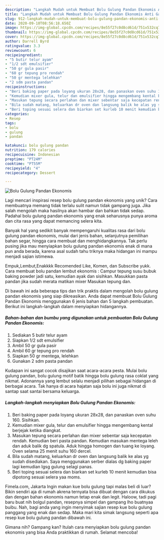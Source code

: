 ```yaml
---
description: "Langkah Mudah untuk Membuat Bolu Gulung Pandan Ekonomis Anti Gagal"
title: "Langkah Mudah untuk Membuat Bolu Gulung Pandan Ekonomis Anti Gagal"
slug: 912-langkah-mudah-untuk-membuat-bolu-gulung-pandan-ekonomis-anti-gagal
date: 2020-09-10T08:56:18.650Z
image: https://img-global.cpcdn.com/recipes/8e55f27c0d8cd61d/751x532cq70/bolu-gulung-pandan-ekonomis-foto-resep-utama.jpg
thumbnail: https://img-global.cpcdn.com/recipes/8e55f27c0d8cd61d/751x532cq70/bolu-gulung-pandan-ekonomis-foto-resep-utama.jpg
cover: https://img-global.cpcdn.com/recipes/8e55f27c0d8cd61d/751x532cq70/bolu-gulung-pandan-ekonomis-foto-resep-utama.jpg
author: Darrell Byrd
ratingvalue: 3.3
reviewcount: 6
recipeingredient:
- "5 butir telur ayam"
- "1/2 sdt emulsifier"
- "50 gr gula pasir"
- "60 gr tepung pro rendah"
- "50 gr mentega lelehkan"
- "2 sdm pasta pandan"
recipeinstructions:
- "Beri baking paper pada loyang ukuran 28x28, dan panaskan oven suhu 160. Sisihkan."
- "Kemudian mixer gula, telur dan emulsifier hingga mengembang kental berjejak ketika diangkat."
- "Masukan tepung secara perlahan dan mixer sebentar saja kecepatan rendah. Kemudian beri pasta pandan. Kemudian masukan mentega leleh dan aduk balik dg spatula. Aduk hingga homogen dan tuang ke loyang. Oven selama 25 menit suhu 160 dercel."
- "Bila sudah matang, keluarkan dr oven dan langsung balik ke alas yg sudah disediakan. Saya menggunakan serber dialas dg baking paper lagi kemudian lgsg gulung selagi panas."
- "Beri toping sesuai selera dan biarkan set kurleb 10 menit kemudian bisa dipotong sesuai selera yaa moms."
categories:
- Resep
tags:
- bolu
- gulung
- pandan

katakunci: bolu gulung pandan 
nutrition: 179 calories
recipecuisine: Indonesian
preptime: "PT24M"
cooktime: "PT55M"
recipeyield: "4"
recipecategory: Dessert

---
```



![Bolu Gulung Pandan Ekonomis](https://img-global.cpcdn.com/recipes/8e55f27c0d8cd61d/751x532cq70/bolu-gulung-pandan-ekonomis-foto-resep-utama.jpg)

Lagi mencari inspirasi resep bolu gulung pandan ekonomis yang unik? Cara membuatnya memang tidak terlalu sulit namun tidak gampang juga. Jika salah mengolah maka hasilnya akan hambar dan bahkan tidak sedap. Padahal bolu gulung pandan ekonomis yang enak seharusnya punya aroma dan cita rasa yang dapat memancing selera kita.

Banyak hal yang sedikit banyak mempengaruhi kualitas rasa dari bolu gulung pandan ekonomis, mulai dari jenis bahan, selanjutnya pemilihan bahan segar, hingga cara membuat dan menghidangkannya. Tak perlu pusing jika mau menyiapkan bolu gulung pandan ekonomis enak di mana pun anda berada, karena asal sudah tahu triknya maka hidangan ini mampu menjadi sajian istimewa.

Empuk,Lembut,Enakkkk Recomended Like, Komen, dan Subscribe yukk. Cara membuat bolu pandan lembut ekonomis : Campur tepung susu bubuk baking powder jadi satu, kemudian ayak dan sisihkan. Masukkan pasta pandan jika sudah merata matikan mixer Masukan tepung dan.


Di bawah ini ada beberapa tips dan trik praktis dalam mengolah bolu gulung pandan ekonomis yang siap dikreasikan. Anda dapat membuat Bolu Gulung Pandan Ekonomis menggunakan 6 jenis bahan dan 5 langkah pembuatan. Berikut ini langkah-langkah dalam menyiapkan hidangannya.

<!--inarticleads1-->

##### Bahan-bahan dan bumbu yang digunakan untuk pembuatan Bolu Gulung Pandan Ekonomis:

1. Sediakan 5 butir telur ayam
1. Siapkan 1/2 sdt emulsifier
1. Ambil 50 gr gula pasir
1. Ambil 60 gr tepung pro rendah
1. Siapkan 50 gr mentega, lelehkan
1. Gunakan 2 sdm pasta pandan


Kudapan ini sangat cocok disajikan saat acara-acara pesta. Mulai bolu gulung pandan, bolu gulung motif batik hingga bolu gulung rasa coklat yang nikmat. Adonannya yang lembut selalu menjadi pilihan sebagai hidangan di berbagai acara. Tak hanya di acara hajatan saja bolu ini juga nikmat di santap saat santai bersama keluarga. 

<!--inarticleads2-->

##### Langkah-langkah menyiapkan Bolu Gulung Pandan Ekonomis:

1. Beri baking paper pada loyang ukuran 28x28, dan panaskan oven suhu 160. Sisihkan.
1. Kemudian mixer gula, telur dan emulsifier hingga mengembang kental berjejak ketika diangkat.
1. Masukan tepung secara perlahan dan mixer sebentar saja kecepatan rendah. Kemudian beri pasta pandan. Kemudian masukan mentega leleh dan aduk balik dg spatula. Aduk hingga homogen dan tuang ke loyang. Oven selama 25 menit suhu 160 dercel.
1. Bila sudah matang, keluarkan dr oven dan langsung balik ke alas yg sudah disediakan. Saya menggunakan serber dialas dg baking paper lagi kemudian lgsg gulung selagi panas.
1. Beri toping sesuai selera dan biarkan set kurleb 10 menit kemudian bisa dipotong sesuai selera yaa moms.


Fimela.com, Jakarta Ingin makan kue bolu gulung tapi malas beli di luar? Bikin sendiri aja di rumah akrena ternyata bisa dibuat dengan cara dikukus dan dengan bahan ekonomis namun tetap enak dan legit. Haloow, tadi pagi baru buat nih bolgul pandan, resepnya simpel dan gampang lho buatnyaa buibu. Nah, bagi anda yang ingin menyimak sajian resep kue bolu gulung panggang yang enak dan sedap. Maka mari kita simak langsung seperti apa resep kue bolu gulung pandan dibawah ini. 

Gimana nih? Gampang kan? Itulah cara menyiapkan bolu gulung pandan ekonomis yang bisa Anda praktikkan di rumah. Selamat mencoba!

